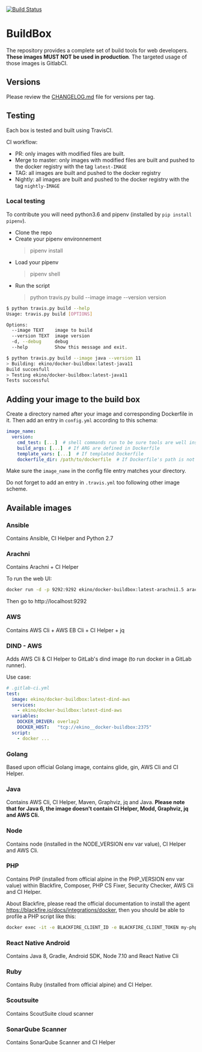 [![Build Status](https://travis-ci.org/ekino/docker-buildbox.svg?branch=master)](https://travis-ci.org/ekino/docker-buildbox)

# BuildBox

The repository provides a complete set of build tools for web developers. **These
images MUST NOT be used in production**. The targeted usage of those images is GitlabCI.

## Versions

Please review the [CHANGELOG.md](CHANGELOG.md) file for versions per tag.

## Testing

Each box is tested and built using TravisCI.

CI workflow:
 - PR: only images with modified files are built.
 - Merge to master: only images with modified files are built and pushed to the docker registry with the tag `latest-IMAGE`
 - TAG: all images are built and pushed to the docker registry
 - Nightly: all images are built and pushed to the docker registry with the tag `nightly-IMAGE`

### Local testing

To contribute you will need python3.6 and pipenv (installed by `pip install pipenv`).

- Clone the repo
- Create your pipenv environnement
  > pipenv install
- Load your pipenv
  > pipenv shell
- Run the script
  > python travis.py build --image image --version version

``` bash
$ python travis.py build --help
Usage: travis.py build [OPTIONS]

Options:
  --image TEXT    image to build
  --version TEXT  image version
  -d, --debug     debug
  --help          Show this message and exit.
```

``` bash
$ python travis.py build --image java --version 11
> Building: ekino/docker-buildbox:latest-java11
Build succesfull
> Testing ekino/docker-buildbox:latest-java11
Tests successful
```

## Adding your image to the build box

Create a directory named after your image and corresponding Dockerfile in it. Then add an entry in `config.yml` according to this schema:

```yaml
image_name:
  version:
    cmd_test: [...]  # shell commands run to be sure tools are well installed
    build_args: [...]  # If ARG are defined in Dockerfile
    template_vars: [...]  # If templated Dockerfile
    dockerfile_dir: /path/to/dockerfile  # If Dockerfile's path is not ./<image_name>/Dockerfile
```
Make sure the `image_name` in the config file entry matches your directory.

Do not forget to add an entry in `.travis.yml` too following other image scheme.

## Available images

### Ansible

Contains Ansible, CI Helper and Python 2.7

### Arachni

Contains Arachni + CI Helper

To run the web UI:

```bash
docker run -d -p 9292:9292 ekino/docker-buildbox:latest-arachni1.5 arachni_web -o 0.0.0.0
```

Then go to http://localhost:9292

### AWS

Contains AWS Cli + AWS EB Cli + CI Helper + jq

### DIND - AWS

Adds AWS Cli & CI Helper to GitLab's dind image (to run docker in a GitLab runner).

Use case:
```yaml
# .gitlab-ci.yml
test:
  image: ekino/docker-buildbox:latest-dind-aws
  services:
    - ekino/docker-buildbox:latest-dind-aws
  variables:
    DOCKER_DRIVER: overlay2
    DOCKER_HOST:   "tcp://ekino__docker-buildbox:2375"
  script:
    - docker ...
```

### Golang

Based upon official Golang image, contains glide, gin, AWS Cli and CI Helper.

### Java

Contains AWS Cli, CI Helper, Maven, Graphviz, jq and Java.
**Please note that for Java 6, the image doesn't contain CI Helper, Modd, Graphviz, jq and AWS Cli.**

### Node

Contains node (installed in the NODE_VERSION env var value), CI Helper and AWS Cli.

### PHP

Contains PHP (installed from official alpine in the PHP_VERSION env var value) within Blackfire, Composer, PHP CS Fixer, Security Checker, AWS Cli and CI Helper.

About Blackfire, please read the official documentation to install the agent https://blackfire.io/docs/integrations/docker, then you should be able to profile a PHP script like this:

```bash
docker exec -it -e BLACKFIRE_CLIENT_ID -e BLACKFIRE_CLIENT_TOKEN my-php-container blackfire run bin/console app:foo:bar
```

### React Native Android

Contains Java 8, Gradle, Android SDK, Node 7.10 and React Native Cli

### Ruby

Contains Ruby (installed from official alpine) and CI Helper.

### Scoutsuite

Contains ScoutSuite cloud scanner

### SonarQube Scanner

Contains SonarQube Scanner and CI Helper
